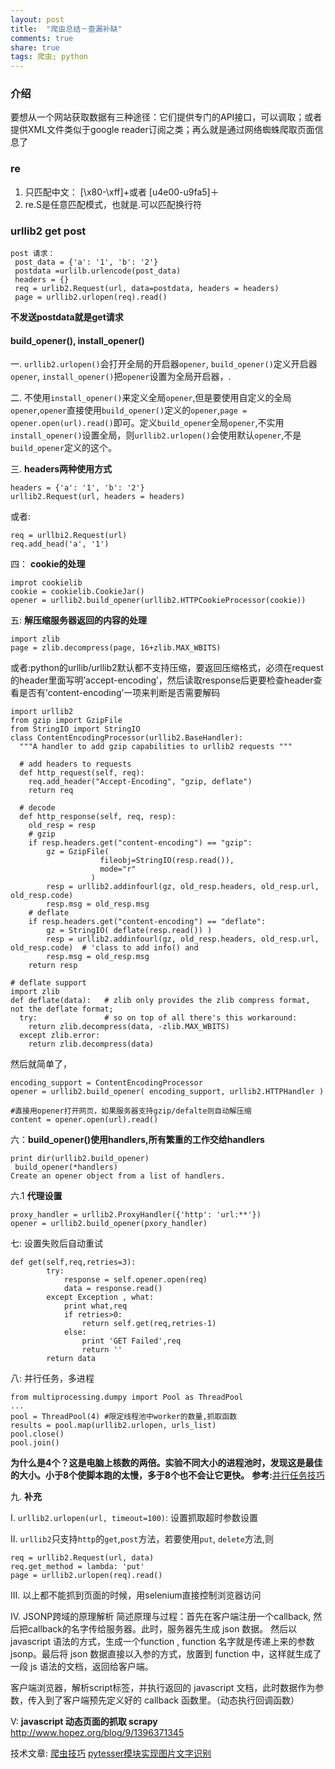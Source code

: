 ```yaml
---
layout: post
title:  "爬虫总结－查漏补缺"
comments: true
share: true
tags: 爬虫; python
---
```


### 介绍

要想从一个网站获取数据有三种途径：它们提供专门的API接口，可以调取；或者提供XML文件类似于google reader订阅之类；再么就是通过网络蜘蛛爬取页面信息了

### re

1. 只匹配中文： [\x80-\xff]+或者 [u4e00-u9fa5]＋
2. re.S是任意匹配模式，也就是.可以匹配换行符

### urllib2 get post

    post 请求：
     post_data = {'a': '1', 'b': '2'}
     postdata =urlilb.urlencode(post_data)
     headers = {}
     req = urlib2.Request(url, data=postdata, headers = headers)
     page = urllib2.urlopen(req).read()

**不发送postdata就是get请求**

#### **build_opener(), install_opener()**

一. `urllib2.urlopen()`会打开全局的开启器`opener`, `build_opener()`定义开启器`opener`,    `install_opener()`把`opener`设置为全局开启器，.

二. 不使用`install_opener()`来定义全局`opener`,但是要使用自定义的全局`opener`,`opener`直接使用`build_opener()`定义的`opener`,`page = opener.open(url).read()`即可。定义`build_opener`全局`opener`,不实用`install_opener()`设置全局，则`urllib2.urlopen()`会使用默认`opener`,不是`build_opener`定义的这个。

三. **headers两种使用方式**

    headers = {'a': '1', 'b': '2'}
    urllib2.Request(url, headers = headers)

或者:

    req = urllbi2.Request(url)
    req.add_head('a', '1')

四： **cookie的处理**

    improt cookielib
    cookie = cookielib.CookieJar()
    opener = urllib2.build_opener(urllib2.HTTPCookieProcessor(cookie))
    
五: **解压缩服务器返回的内容的处理**

    import zlib
    page = zlib.decompress(page, 16+zlib.MAX_WBITS)

或者:python的urllib/urllib2默认都不支持压缩，要返回压缩格式，必须在request的header里面写明’accept-encoding’，然后读取response后更要检查header查看是否有’content-encoding’一项来判断是否需要解码

    import urllib2
    from gzip import GzipFile
    from StringIO import StringIO
    class ContentEncodingProcessor(urllib2.BaseHandler):
      """A handler to add gzip capabilities to urllib2 requests """
     
      # add headers to requests
      def http_request(self, req):
        req.add_header("Accept-Encoding", "gzip, deflate")
        return req
     
      # decode
      def http_response(self, req, resp):
        old_resp = resp
        # gzip
        if resp.headers.get("content-encoding") == "gzip":
            gz = GzipFile(
                        fileobj=StringIO(resp.read()),
                        mode="r"
                      )
            resp = urllib2.addinfourl(gz, old_resp.headers, old_resp.url, old_resp.code)
            resp.msg = old_resp.msg
        # deflate
        if resp.headers.get("content-encoding") == "deflate":
            gz = StringIO( deflate(resp.read()) )
            resp = urllib2.addinfourl(gz, old_resp.headers, old_resp.url, old_resp.code)  # 'class to add info() and
            resp.msg = old_resp.msg
        return resp
     
    # deflate support
    import zlib
    def deflate(data):   # zlib only provides the zlib compress format, not the deflate format;
      try:               # so on top of all there's this workaround:
        return zlib.decompress(data, -zlib.MAX_WBITS)
      except zlib.error:
        return zlib.decompress(data)

然后就简单了，

    encoding_support = ContentEncodingProcessor
    opener = urllib2.build_opener( encoding_support, urllib2.HTTPHandler )
     
    #直接用opener打开网页，如果服务器支持gzip/defalte则自动解压缩
    content = opener.open(url).read()

六：**build_opener()使用handlers,所有繁重的工作交给handlers**

    print dir(urllib2.build_opener)
     build_opener(*handlers)
    Create an opener object from a list of handlers.
    
六.1 **代理设置**

    proxy_handler = urllib2.ProxyHandler({'http': 'url:**'})
    opener = urllib2.build_opener(pxory_handler)
    
七: 设置失败后自动重试

    def get(self,req,retries=3):
            try:
                response = self.opener.open(req)
                data = response.read()
            except Exception , what:
                print what,req
                if retries>0:
                    return self.get(req,retries-1)
                else:
                    print 'GET Failed',req
                    return ''
            return data

八: 并行任务，多进程

    from multiprocessing.dumpy import Pool as ThreadPool
    ...
    pool = ThreadPool(4) #限定线程池中worker的数量,抓取函数
    results = pool.map(urllib2.urlopen, urls_list)
    pool.close()
    pool.join()

**为什么是4个？这是电脑上核数的两倍。实验不同大小的进程池时，发现这是最佳的大小。小于8个使脚本跑的太慢，多于8个也不会让它更快。**
**参考:**[并行任务技巧](http://www.jinglingshu.org/?p=6357)

九. **补充**

I. `urllib2.urlopen(url, timeout=100)`: 
设置抓取超时参数设置

II. `urllib2`只支持`http`的`get`,`post`方法，若要使用`put`, `delete`方法,则

    req = urllib2.Request(url, data)
    req.get_method = lambda: 'put'
    page = urllib2.urlopen(req).read()
    
III. 以上都不能抓到页面的时候，用selenium直接控制浏览器访问
     
IV. JSONP跨域的原理解析 
简述原理与过程：首先在客户端注册一个callback, 然后把callback的名字传给服务器。此时，服务器先生成 json 数据。 然后以 javascript 语法的方式，生成一个function , function 名字就是传递上来的参数 jsonp。最后将 json 数据直接以入参的方式，放置到 function 中，这样就生成了一段 js 语法的文档，返回给客户端。

客户端浏览器，解析script标签，并执行返回的 javascript 文档，此时数据作为参数，传入到了客户端预先定义好的 callback 函数里。（动态执行回调函数）

V: **javascript 动态页面的抓取 scrapy**
http://www.hopez.org/blog/9/1396371345


技术文章:
[爬虫技巧](http://www.pythonclub.org/python-network-application/observer-spider)
[pytesser模块实现图片文字识别](http://www.jinglingshu.org/?p=9281)


























